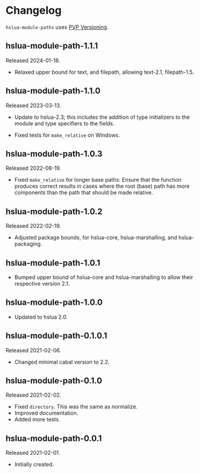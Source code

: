 # Changelog

`hslua-module-paths` uses [PVP Versioning][].

## hslua-module-path-1.1.1

Released 2024-01-18.

-   Relaxed upper bound for text, and filepath,
    allowing text-2.1, filepath-1.5.

## hslua-module-path-1.1.0

Released 2023-03-13.

-   Update to hslua-2.3; this includes the addition of type
    initializers to the module and type specifiers to the fields.

-   Fixed tests for `make_relative` on Windows.

## hslua-module-path-1.0.3

Released 2022-08-19.

-   Fixed `make_relative` for longer base paths: Ensure that the
    function produces correct results in cases where the root
    (base) path has more components than the path that should be
    made relative.

## hslua-module-path-1.0.2

Released 2022-02-19.

-   Adjusted package bounds, for hslua-core, hslua-marshalling,
    and hslua-packaging.

## hslua-module-path-1.0.1

-   Bumped upper bound of hslua-core and hslua-marshalling to
    allow their respective version 2.1.

## hslua-module-path-1.0.0

-   Updated to hslua 2.0.

## hslua-module-path-0.1.0.1

Released 2021-02-06.

-   Changed minimal cabal version to 2.2.

## hslua-module-path-0.1.0

Released 2021-02-02.

-   Fixed `directory`. This was the same as normalize.
-   Improved documentation.
-   Added more tests.

## hslua-module-path-0.0.1

Released 2021-02-01.

-   Initially created.

  [PVP Versioning]: https://pvp.haskell.org
